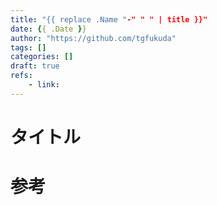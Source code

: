 ```yaml
---
title: "{{ replace .Name "-" " " | title }}"
date: {{ .Date }}
author: "https://github.com/tgfukuda"
tags: []
categories: []
draft: true
refs:
    - link:
---
```


# タイトル

# 参考
